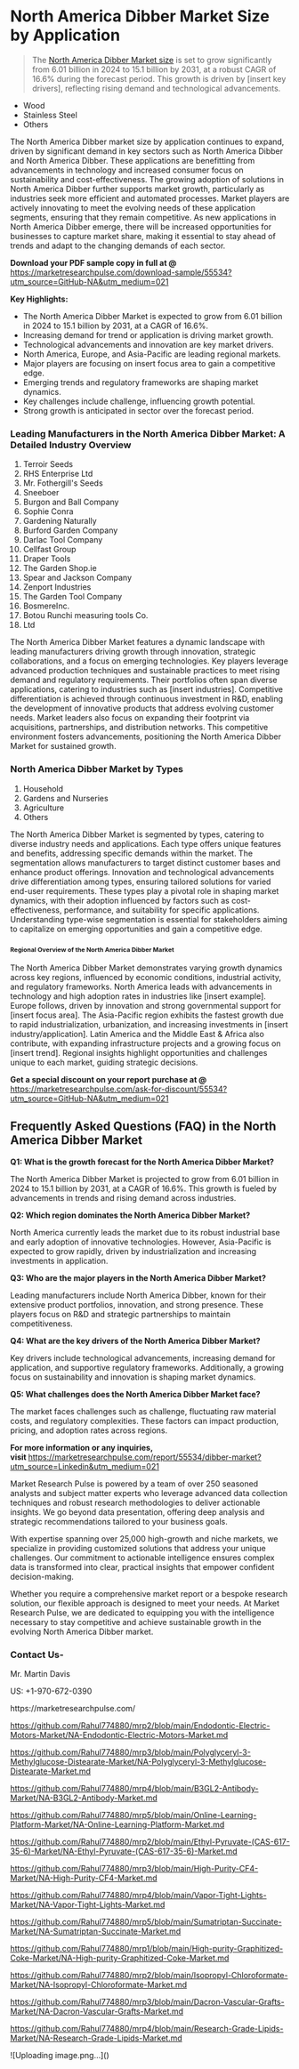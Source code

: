<h1>North America Dibber Market&nbsp;Size by Application</h1><blockquote><p>The <a href="https://marketresearchpulse.com/download-sample/55534?utm_source=GitHub-NA&amp;utm_medium=021">North America Dibber Market size</a> is set to grow significantly from 6.01 billion in 2024 to 15.1 billion by 2031, at a robust CAGR of 16.6% during the forecast period. This growth is driven by [insert key drivers], reflecting rising demand and technological advancements.</p></blockquote><ul><li>Wood<li> Stainless Steel<li> Others</li></ul><p>The North America Dibber market size by application continues to expand, driven by significant demand in key sectors such as North America Dibber and North America Dibber. These applications are benefitting from advancements in technology and increased consumer focus on sustainability and cost-effectiveness. The growing adoption of solutions in North America Dibber further supports market growth, particularly as industries seek more efficient and automated processes. Market players are actively innovating to meet the evolving needs of these application segments, ensuring that they remain competitive. As new applications in North America Dibber emerge, there will be increased opportunities for businesses to capture market share, making it essential to stay ahead of trends and adapt to the changing demands of each sector.</p><p><strong>Download your PDF sample copy in full at @ </strong><a href="https://marketresearchpulse.com/download-sample/55534?utm_source=GitHub-NA&amp;utm_medium=021">https://marketresearchpulse.com/download-sample/55534?utm_source=GitHub-NA&amp;utm_medium=021</a></p><p><strong>Key Highlights: </strong></p><ul><li>The North America Dibber Market is expected to grow from 6.01 billion in 2024 to 15.1 billion by 2031, at a CAGR of 16.6%.</li><li>Increasing demand for trend or application is driving market growth.</li><li>Technological advancements and innovation are key market drivers.</li><li>North America, Europe, and Asia-Pacific are leading regional markets.</li><li>Major players are focusing on insert focus area to gain a competitive edge.</li><li>Emerging trends and regulatory frameworks are shaping market dynamics.</li><li>Key challenges include challenge, influencing growth potential.</li><li>Strong growth is anticipated in sector over the forecast period.</li></ul><h3>Leading Manufacturers in the North America Dibber Market: A Detailed Industry Overview</h3><ol><li>Terroir Seeds</li><li>RHS Enterprise Ltd</li><li>Mr. Fothergill's Seeds</li><li>Sneeboer</li><li>Burgon and Ball Company</li><li>Sophie Conra</li><li>Gardening Naturally</li><li>Burford Garden Company</li><li>Darlac Tool Company</li><li>Cellfast Group</li><li>Draper Tools</li><li>The Garden Shop.ie</li><li>Spear and Jackson Company</li><li>Zenport Industries</li><li>The Garden Tool Company</li><li>BosmereInc.</li><li>Botou Runchi measuring tools Co.</li><li>Ltd</li></ol><div class="flex max-w-full flex-col flex-grow"><div class="min-h-8 text-message flex w-full flex-col items-end gap-2 whitespace-normal break-words [.text-message+&amp;]:mt-5" dir="auto" data-message-author-role="assistant" data-message-id="fd8432e4-4910-450d-b182-61b7bfb0a01f" data-message-model-slug="gpt-4o"><div class="flex w-full flex-col gap-1 empty:hidden first:pt-[3px]"><div class="markdown prose w-full break-words dark:prose-invert light"><p>The North America Dibber Market features a dynamic landscape with leading manufacturers driving growth through innovation, strategic collaborations, and a focus on emerging technologies. Key players leverage advanced production techniques and sustainable practices to meet rising demand and regulatory requirements. Their portfolios often span diverse applications, catering to industries such as [insert industries]. Competitive differentiation is achieved through continuous investment in R&amp;D, enabling the development of innovative products that address evolving customer needs. Market leaders also focus on expanding their footprint via acquisitions, partnerships, and distribution networks. This competitive environment fosters advancements, positioning the North America Dibber Market for sustained growth.</p></div></div></div></div><h3>North America Dibber Market by Types</h3><ol><li>Household<li> Gardens and Nurseries<li> Agriculture<li> Others</li></ol><div class="flex max-w-full flex-col flex-grow"><div class="min-h-8 text-message flex w-full flex-col items-end gap-2 whitespace-normal break-words [.text-message+&amp;]:mt-5" dir="auto" data-message-author-role="assistant" data-message-id="084470be-0bb7-4664-bddf-5156b4f41249" data-message-model-slug="gpt-4o-mini"><div class="flex w-full flex-col gap-1 empty:hidden first:pt-[3px]"><div class="markdown prose w-full break-words dark:prose-invert light"><p>The North America Dibber Market is segmented by types, catering to diverse industry needs and applications. Each type offers unique features and benefits, addressing specific demands within the market. The segmentation allows manufacturers to target distinct customer bases and enhance product offerings. Innovation and technological advancements drive differentiation among types, ensuring tailored solutions for varied end-user requirements. These types play a pivotal role in shaping market dynamics, with their adoption influenced by factors such as cost-effectiveness, performance, and suitability for specific applications. Understanding type-wise segmentation is essential for stakeholders aiming to capitalize on emerging opportunities and gain a competitive edge.</p></div></div></div></div><h3><span style="font-size: 11px;">Regional Overview of the North America Dibber Market</span></h3><div class="flex max-w-full flex-col flex-grow"><div class="min-h-8 text-message flex w-full flex-col items-end gap-2 whitespace-normal break-words [.text-message+&amp;]:mt-5" dir="auto" data-message-author-role="assistant" data-message-id="e9038762-ce64-4e30-91c9-9bd413514231" data-message-model-slug="gpt-4o-mini"><div class="flex w-full flex-col gap-1 empty:hidden first:pt-[3px]"><div class="markdown prose w-full break-words dark:prose-invert light"><p>The North America Dibber Market demonstrates varying growth dynamics across key regions, influenced by economic conditions, industrial activity, and regulatory frameworks. North America leads with advancements in technology and high adoption rates in industries like [insert example]. Europe follows, driven by innovation and strong governmental support for [insert focus area]. The Asia-Pacific region exhibits the fastest growth due to rapid industrialization, urbanization, and increasing investments in [insert industry/application]. Latin America and the Middle East &amp; Africa also contribute, with expanding infrastructure projects and a growing focus on [insert trend]. Regional insights highlight opportunities and challenges unique to each market, guiding strategic decisions.</p></div></div></div></div><p><strong>Get a special discount on your report purchase at @ </strong><a href="https://marketresearchpulse.com/ask-for-discount/55534?utm_source=GitHub-NA&amp;utm_medium=021">https://marketresearchpulse.com/ask-for-discount/55534?utm_source=GitHub-NA&amp;utm_medium=021</a></p><h2>Frequently Asked Questions (FAQ) in the North America Dibber Market</h2><p><strong>Q1: What is the growth forecast for the North America Dibber Market?</strong></p><p>The North America Dibber Market is projected to grow from 6.01 billion in 2024 to 15.1 billion by 2031, at a CAGR of 16.6%. This growth is fueled by advancements in trends and rising demand across industries.</p><p><strong>Q2: Which region dominates the North America Dibber Market?</strong></p><p>North America currently leads the market due to its robust industrial base and early adoption of innovative technologies. However, Asia-Pacific is expected to grow rapidly, driven by industrialization and increasing investments in application.</p><p><strong>Q3: Who are the major players in the North America Dibber Market?</strong></p><p>Leading manufacturers include North America Dibber, known for their extensive product portfolios, innovation, and strong presence. These players focus on R&amp;D and strategic partnerships to maintain competitiveness.</p><p><strong>Q4: What are the key drivers of the North America Dibber Market?</strong></p><p>Key drivers include technological advancements, increasing demand for application, and supportive regulatory frameworks. Additionally, a growing focus on sustainability and innovation is shaping market dynamics.</p><p><strong>Q5: What challenges does the North America Dibber Market face?</strong></p><p>The market faces challenges such as challenge, fluctuating raw material costs, and regulatory complexities. These factors can impact production, pricing, and adoption rates across regions.</p><p><strong>For more information or any inquiries, visit&nbsp;</strong><a href="https://marketresearchpulse.com/report/55534/dibber-market?utm_source=Linkedin&utm_medium=021">https://marketresearchpulse.com/report/55534/dibber-market?utm_source=Linkedin&utm_medium=021</a></p><p>Market Research Pulse is powered by a team of over 250 seasoned analysts and subject matter experts who leverage advanced data collection techniques and robust research methodologies to deliver actionable insights. We go beyond data presentation, offering deep analysis and strategic recommendations tailored to your business goals.</p><p>With expertise spanning over 25,000 high-growth and niche markets, we specialize in providing customized solutions that address your unique challenges. Our commitment to actionable intelligence ensures complex data is transformed into clear, practical insights that empower confident decision-making.</p><p>Whether you require a comprehensive market report or a bespoke research solution, our flexible approach is designed to meet your needs. At Market Research Pulse, we are dedicated to equipping you with the intelligence necessary to stay competitive and achieve sustainable growth in the evolving North America Dibber market.</p><h3><strong>Contact Us-</strong></h3><p>Mr. Martin Davis</p><p>US: +1-970-672-0390</p><p>https://marketresearchpulse.com/</p><p><a href="https://github.com/Rahul774880/mrp2/blob/main/Endodontic-Electric-Motors-Market/NA-Endodontic-Electric-Motors-Market.md">https://github.com/Rahul774880/mrp2/blob/main/Endodontic-Electric-Motors-Market/NA-Endodontic-Electric-Motors-Market.md</a></p><p><a href="https://github.com/Rahul774880/mrp3/blob/main/Polyglyceryl-3-Methylglucose-Distearate-Market/NA-Polyglyceryl-3-Methylglucose-Distearate-Market.md">https://github.com/Rahul774880/mrp3/blob/main/Polyglyceryl-3-Methylglucose-Distearate-Market/NA-Polyglyceryl-3-Methylglucose-Distearate-Market.md</a></p><p><a href="https://github.com/Rahul774880/mrp4/blob/main/B3GL2-Antibody-Market/NA-B3GL2-Antibody-Market.md">https://github.com/Rahul774880/mrp4/blob/main/B3GL2-Antibody-Market/NA-B3GL2-Antibody-Market.md</a></p><p><a href="https://github.com/Rahul774880/mrp5/blob/main/Online-Learning-Platform-Market/NA-Online-Learning-Platform-Market.md">https://github.com/Rahul774880/mrp5/blob/main/Online-Learning-Platform-Market/NA-Online-Learning-Platform-Market.md</a></p><p><a href="https://github.com/Rahul774880/mrp2/blob/main/Ethyl-Pyruvate-(CAS-617-35-6)-Market/NA-Ethyl-Pyruvate-(CAS-617-35-6)-Market.md">https://github.com/Rahul774880/mrp2/blob/main/Ethyl-Pyruvate-(CAS-617-35-6)-Market/NA-Ethyl-Pyruvate-(CAS-617-35-6)-Market.md</a></p><p><a href="https://github.com/Rahul774880/mrp3/blob/main/High-Purity-CF4-Market/NA-High-Purity-CF4-Market.md">https://github.com/Rahul774880/mrp3/blob/main/High-Purity-CF4-Market/NA-High-Purity-CF4-Market.md</a></p><p><a href="https://github.com/Rahul774880/mrp4/blob/main/Vapor-Tight-Lights-Market/NA-Vapor-Tight-Lights-Market.md">https://github.com/Rahul774880/mrp4/blob/main/Vapor-Tight-Lights-Market/NA-Vapor-Tight-Lights-Market.md</a></p><p><a href="https://github.com/Rahul774880/mrp5/blob/main/Sumatriptan-Succinate-Market/NA-Sumatriptan-Succinate-Market.md">https://github.com/Rahul774880/mrp5/blob/main/Sumatriptan-Succinate-Market/NA-Sumatriptan-Succinate-Market.md</a></p><p><a href="https://github.com/Rahul774880/mrp1/blob/main/High-purity-Graphitized-Coke-Market/NA-High-purity-Graphitized-Coke-Market.md">https://github.com/Rahul774880/mrp1/blob/main/High-purity-Graphitized-Coke-Market/NA-High-purity-Graphitized-Coke-Market.md</a></p><p><a href="https://github.com/Rahul774880/mrp2/blob/main/Isopropyl-Chloroformate-Market/NA-Isopropyl-Chloroformate-Market.md">https://github.com/Rahul774880/mrp2/blob/main/Isopropyl-Chloroformate-Market/NA-Isopropyl-Chloroformate-Market.md</a></p><p><a href="https://github.com/Rahul774880/mrp3/blob/main/Dacron-Vascular-Grafts-Market/NA-Dacron-Vascular-Grafts-Market.md">https://github.com/Rahul774880/mrp3/blob/main/Dacron-Vascular-Grafts-Market/NA-Dacron-Vascular-Grafts-Market.md</a></p><p><a href="https://github.com/Rahul774880/mrp4/blob/main/Research-Grade-Lipids-Market/NA-Research-Grade-Lipids-Market.md">https://github.com/Rahul774880/mrp4/blob/main/Research-Grade-Lipids-Market/NA-Research-Grade-Lipids-Market.md</a></p>
![Uploading image.png…]()
